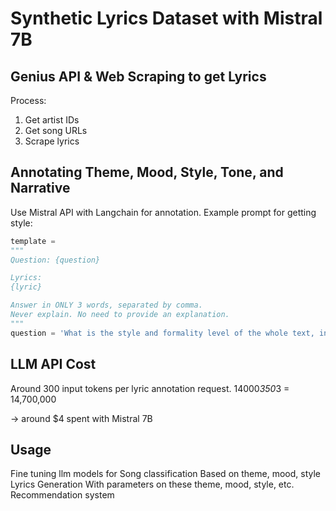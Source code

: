 # Synthetic Lyrics Dataset with Mistral 7B

## Genius API & Web Scraping to get Lyrics

Process:
1. Get artist IDs
2. Get song URLs
3. Scrape lyrics

## Annotating Theme, Mood, Style, Tone, and Narrative

Use Mistral API with Langchain for annotation. Example prompt for getting style:

```python
template = 
"""
Question: {question}

Lyrics: 
{lyric}

Answer in ONLY 3 words, separated by comma.
Never explain. No need to provide an explanation. 
"""
question = 'What is the style and formality level of the whole text, in three words separated by comma?'
```

## LLM API Cost
Around 300 input tokens per lyric annotation request.
14000*350*3  = 14,700,000

-> around $4 spent with Mistral 7B

## Usage 

Fine tuning llm models for
Song classification
Based on theme, mood, style
Lyrics Generation
With parameters on these theme, mood, style, etc.
Recommendation system

